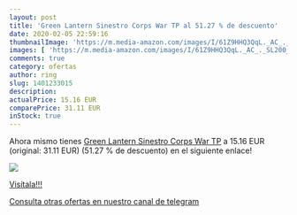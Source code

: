 ```yaml
---
layout: post
title: 'Green Lantern Sinestro Corps War TP al 51.27 % de descuento'
date: 2020-02-05 22:59:16
thumbnailImage: 'https://m.media-amazon.com/images/I/61Z9HHQ3QqL._AC_._SL200_.jpg'
images: [ 'https://m.media-amazon.com/images/I/61Z9HHQ3QqL._AC_._SL200_.jpg' ]
comments: true
category: ofertas
author: ring
slug: 1401233015
description:
actualPrice: 15.16 EUR
comparePrice: 31.11 EUR
inStock: true
---
```


Ahora mismo tienes [Green Lantern Sinestro Corps War TP](https://www.amazon.com/dp/1401233015/?tag=redken08-20) a 15.16 EUR (original: 31.11 EUR) (51.27 %  de descuento) en el siguiente enlace!

[![](https://m.media-amazon.com/images/I/61Z9HHQ3QqL._AC_._SL200_.jpg)](https://www.amazon.com/dp/1401233015/?tag=redken08-20)

[Visítala!!!](https://www.amazon.com/dp/1401233015/?tag=redken08-20)

[Consulta otras ofertas en nuestro canal de telegram](https://t.me/s/ofertas25)
